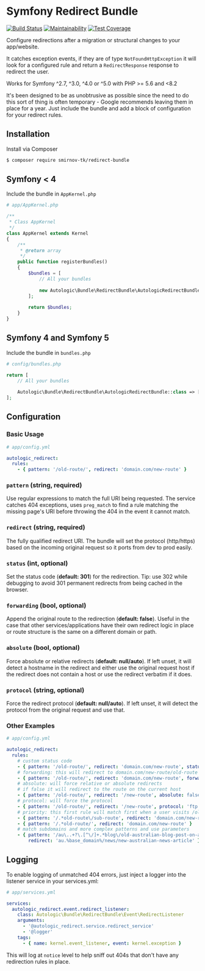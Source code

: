 # Symfony Redirect Bundle

[![Build Status](https://app.travis-ci.com/smirnov-tk/redirect-bundle.svg?branch=master)](https://app.travis-ci.com/smirnov-tk/redirect-bundle) [![Maintainability](https://api.codeclimate.com/v1/badges/faf9d53aa9595d67e612/maintainability)](https://codeclimate.com/github/smirnov-tk/redirect-bundle/maintainability) [![Test Coverage](https://api.codeclimate.com/v1/badges/faf9d53aa9595d67e612/test_coverage)](https://codeclimate.com/github/smirnov-tk/redirect-bundle/test_coverage)

Configure redirections after a migration or structural changes to your app/website.

It catches exception events, if they are of type `NotFoundHttpException` it will look for a configured rule and return a `RedirectResponse` response to redirect the user.

Works for Symfony ^2.7, ^3.0, ^4.0 or ^5.0 with PHP >= 5.6 and <8.2

It's been designed to be as unobtrusive as possible since the need to do this sort of thing is often temporary - Google recommends leaving them in place for a year. Just include the bundle and add a block of configuration for your redirect rules.

## Installation

Install via Composer

```bash
$ composer require smirnov-tk/redirect-bundle
```

## Symfony < 4

Include the bundle in `AppKernel.php`

```php
# app/AppKernel.php

/**
 * Class AppKernel
 */
class AppKernel extends Kernel
{
    /**
     * @return array
     */
    public function registerBundles()
    {
        $bundles = [
            // All your bundles
            
            new Autologic\Bundle\RedirectBundle\AutologicRedirectBundle(),
        ];
        
        return $bundles;
    }
}
```

## Symfony 4 and Symfony 5

Include the bundle in `bundles.php`

```php
# config/bundles.php

return [
    // All your bundles
    
    Autologic\Bundle\RedirectBundle\AutologicRedirectBundle::class => ['all' => true],
];
```

## Configuration

### Basic Usage
```yaml
# app/config.yml

autologic_redirect:
  rules:
    - { pattern: '/old-route/', redirect: 'domain.com/new-route' }
```

### `pattern` (string, required)
Use regular expressions to match the full URI being requested. The service catches 404 exceptions, uses `preg_match` to find a rule matching the missing page's URI before throwing the 404 in the event it cannot match.

### `redirect` (string, required)
The fully qualified redirect URI. The bundle will set the protocol (http/https) based on the incoming original request so it ports from dev to prod easily.

### `status` (int, optional)
Set the status code (__default: 301__) for the redirection. Tip: use 302 while debugging to avoid 301 permanent redirects from being cached in the browser.

### `forwarding` (bool, optional)
Append the original route to the redirection (__default: false__). Useful in the case that other services/applications have their own redirect logic in place or route structure is the same on a different domain or path.

### `absolute` (bool, optional)
Force absolute or relative redirects (__default: null/auto__). If left unset, it will detect a hostname in the redirect and either use the original request host if the redirect does not contain a host or use the redirect verbatim if it does.

### `protocol` (string, optional)
Force the redirect protocol (__default: null/auto__). If left unset, it will detect the protocol from the original request and use that.

### Other Examples
```yaml
# app/config.yml

autologic_redirect:
  rules:
    # custom status code
    - { pattern: '/old-route/', redirect: 'domain.com/new-route', status: 302 }
    # forwarding: this will redirect to domain.com/new-route/old-route
    - { pattern: '/old-route/', redirect: 'domain.com/new-route', forwarding: true }
    # absolute: will force relative or absolute redirects
    # if false it will redirect to the route on the current host
    - { pattern: '/old-route/', redirect: '/new-route', absolute: false }
    # protocol: will force the protocol
    - { pattern: '/old-route/', redirect: '/new-route', protocol: 'ftp://' }
    # priority: this first rule will match first when a user visits /old-route/sub-route, the second acting as a fallback
    - { pattern: '/.*old-route\/sub-route', redirect: 'domain.com/new-route/sub-route' }
    - { pattern: '/.*old-route/', redirect: 'domain.com/new-route' }
    # match subdomains and more complex patterns and use parameters
    - { pattern: '/au\..+?\.[^\/]+.*blog\/old-australian-blog-post-on-any-domain-of-subdomain/',
        redirect: 'au.%base_domain%/news/new-australian-news-article' }
```

## Logging 
To enable logging of unmatched 404 errors, just inject a logger into the listener service in your services.yml:

```yaml
# app/services.yml

services:
  autologic_redirect.event.redirect_listener:
    class: Autologic\Bundle\RedirectBundle\Event\RedirectListener
    arguments:
      - '@autologic_redirect.service.redirect_service'
      - '@logger'
    tags:
      - { name: kernel.event_listener, event: kernel.exception }
```
This will log at `notice` level to help sniff out 404s that don't have any redirection rules in place.
